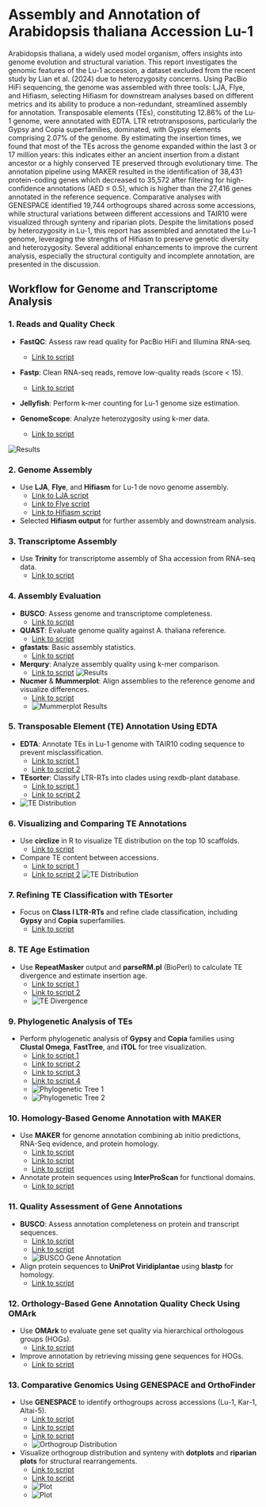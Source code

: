 # Assembly and Annotation of Arabidopsis thaliana Accession Lu-1


Arabidopsis thaliana, a widely used model organism, offers insights into genome evolution and structural variation. This report investigates the genomic features of the Lu-1 accession, a dataset excluded from the recent study by Lian et al. (2024) due to heterozygosity concerns. Using PacBio HiFi sequencing, the genome was assembled with three tools: LJA, Flye, and Hifiasm, selecting Hifiasm for downstream analyses based on different metrics and its ability to produce a non-redundant, streamlined assembly for annotation. Transposable elements (TEs), constituting 12.86% of the Lu-1 genome, were annotated with EDTA. LTR retrotransposons, particularly the Gypsy and Copia superfamilies, dominated, with Gypsy elements comprising 2.07% of the genome. By estimating the insertion times, we found that most of the TEs across the genome expanded within the last 3 or 17 million years: this indicates either an ancient insertion from a distant ancestor or a highly conserved TE preserved through evolutionary time. The annotation pipeline using MAKER resulted in the identification of 38,431 protein-coding genes which decreased to 35,572 after filtering for high-confidence annotations (AED ≤ 0.5), which is higher than the 27,416 genes annotated in the reference sequence. Comparative analyses with GENESPACE identified 19,744 orthogroups shared across some accessions, while structural variations between different accessions and TAIR10 were visualized through synteny and riparian plots. Despite the limitations posed by heterozygosity in Lu-1, this report has assembled and annotated the Lu-1 genome, leveraging the strengths of Hifiasm to preserve genetic diversity and heterozygosity. Several additional enhancements to improve the current analysis, especially the structural contiguity and incomplete annotation, are presented in the discussion.


## Workflow for Genome and Transcriptome Analysis

### 1. Reads and Quality Check
- **FastQC**: Assess raw read quality for PacBio HiFi and Illumina RNA-seq.
  - [Link to script](https://github.com/andrew-maalouf/assembly-annotation-course/blob/main/scripts/001_run_QC.sh)

- **Fastp**: Clean RNA-seq reads, remove low-quality reads (score < 15).
  - [Link to script](https://github.com/andrew-maalouf/assembly-annotation-course/blob/main/scripts/002_run_fastp.sh)

- **Jellyfish**: Perform k-mer counting for Lu-1 genome size estimation.
- **GenomeScope**: Analyze heterozygosity using k-mer data.
  - [Link to script](https://github.com/andrew-maalouf/assembly-annotation-course/blob/main/scripts/003_count_kmers.sh)
    
![Results](https://github.com/andrew-maalouf/assembly-annotation-course/blob/main/figures/fig1.PNG)

### 2. Genome Assembly
- Use **LJA**, **Flye**, and **Hifiasm** for Lu-1 de novo genome assembly. 
  - [Link to LJA script](https://github.com/andrew-maalouf/assembly-annotation-course/blob/main/scripts/004_LJA_assembly.sh)
  - [Link to Flye script](https://github.com/andrew-maalouf/assembly-annotation-course/blob/main/scripts/004_flye_assembly.sh)
  - [Link to Hifiasm script](https://github.com/andrew-maalouf/assembly-annotation-course/blob/main/scripts/004_hifiasm_assembly.sh)
- Selected **Hifiasm output** for further assembly and downstream analysis.

### 3. Transcriptome Assembly
- Use **Trinity** for transcriptome assembly of Sha accession from RNA-seq data.
  - [Link to script](https://github.com/andrew-maalouf/assembly-annotation-course/blob/main/scripts/004_trinity_assembly.sh)

### 4. Assembly Evaluation
- **BUSCO**: Assess genome and transcriptome completeness.
  - [Link to script](https://github.com/andrew-maalouf/assembly-annotation-course/blob/main/scripts/006_run_busco.sh)
- **QUAST**: Evaluate genome quality against A. thaliana reference.
  - [Link to script](https://github.com/andrew-maalouf/assembly-annotation-course/blob/main/scripts/006_run_quast.sh)
- **gfastats**: Basic assembly statistics.
  - [Link to script](https://github.com/andrew-maalouf/assembly-annotation-course/blob/main/scripts/005_run_gfastats.sh)
- **Merqury**: Analyze assembly quality using k-mer comparison.
  - [Link to script](https://github.com/andrew-maalouf/assembly-annotation-course/blob/main/scripts/006_run_merqury.sh)
  ![Results](https://github.com/andrew-maalouf/assembly-annotation-course/blob/main/figures/fig2.PNG)
- **Nucmer** & **Mummerplot**: Align assemblies to the reference genome and visualize differences.
  - [Link to script](https://github.com/andrew-maalouf/assembly-annotation-course/blob/main/scripts/007_assemblies_comparison.sh)
  - ![Mummerplot Results](https://github.com/andrew-maalouf/assembly-annotation-course/blob/main/figures/fig3.PNG)
### 5. Transposable Element (TE) Annotation Using EDTA
- **EDTA**: Annotate TEs in Lu-1 genome with TAIR10 coding sequence to prevent misclassification.
  - [Link to script 1](https://github.com/andrew-maalouf/assembly-annotation-course/blob/main/scripts/008_run_EDTA_conda.sh)
  - [Link to script 2](https://github.com/andrew-maalouf/assembly-annotation-course/blob/main/scripts/009_parse_to_plot_EDTA.sh)
- **TEsorter**: Classify LTR-RTs into clades using rexdb-plant database.
  - [Link to script 1](https://github.com/andrew-maalouf/assembly-annotation-course/blob/main/scripts/011_TEsorter.sh)
  - [Link to script 2](https://github.com/andrew-maalouf/assembly-annotation-course/blob/main/scripts/011_TEsorter_abundance.sh)
- ![TE Distribution](https://github.com/andrew-maalouf/assembly-annotation-course/blob/main/figures/fig4.PNG)
### 6. Visualizing and Comparing TE Annotations
- Use **circlize** in R to visualize TE distribution on the top 10 scaffolds.
  - [Link to script](https://github.com/andrew-maalouf/assembly-annotation-course/blob/main/scripts/03-annotation_circlize.R)
- Compare TE content between accessions.
  - [Link to script 1](https://github.com/andrew-maalouf/assembly-annotation-course/blob/main/scripts/011_TEsorter_abundance.sh)
  - [Link to script 2](https://github.com/andrew-maalouf/assembly-annotation-course/blob/main/scripts/02-tesorter_compare.R)
![TE Distribution](https://github.com/andrew-maalouf/assembly-annotation-course/blob/main/figures/fig5.PNG)
### 7. Refining TE Classification with TEsorter
- Focus on **Class I LTR-RTs** and refine clade classification, including **Gypsy** and **Copia** superfamilies.
  - [Link to script](https://github.com/andrew-maalouf/assembly-annotation-course/blob/main/scripts/011_TEsorter.sh)

### 8. TE Age Estimation
- Use **RepeatMasker** output and **parseRM.pl** (BioPerl) to calculate TE divergence and estimate insertion age.
  - [Link to script 1](https://github.com/andrew-maalouf/assembly-annotation-course/blob/main/scripts/012_TE_age_est.sh)
  - [Link to script 2](https://github.com/andrew-maalouf/assembly-annotation-course/blob/main/scripts/06-plot_div.R)
  - ![TE Divergence](https://github.com/andrew-maalouf/assembly-annotation-course/blob/main/figures/fig6.PNG)

### 9. Phylogenetic Analysis of TEs
- Perform phylogenetic analysis of **Gypsy** and **Copia** families using **Clustal Omega**, **FastTree**, and **iTOL** for tree visualization.
  - [Link to script 1](https://github.com/andrew-maalouf/assembly-annotation-course/blob/main/scripts/015_TE_phylogenetic_analysis.sh)
  - [Link to script 2](https://github.com/andrew-maalouf/assembly-annotation-course/blob/main/scripts/016_filtering_refining_annotation.sh)
  - [Link to script 3](https://github.com/andrew-maalouf/assembly-annotation-course/blob/main/scripts/017_itol_prep.sh)
  - [Link to script 4](https://github.com/andrew-maalouf/assembly-annotation-course/blob/main/scripts/018_prot_length.sh)
  - ![Phylogenetic Tree 1](https://github.com/andrew-maalouf/assembly-annotation-course/blob/main/figures/fig11.PNG)
  - ![Phylogenetic Tree 2](https://github.com/andrew-maalouf/assembly-annotation-course/blob/main/figures/fig12.PNG)

### 10. Homology-Based Genome Annotation with MAKER
- Use **MAKER** for genome annotation combining ab initio predictions, RNA-Seq evidence, and protein homology.
  - [Link to script](https://github.com/andrew-maalouf/assembly-annotation-course/blob/main/scripts/013_run_maker.sh)
  - [Link to script](https://github.com/andrew-maalouf/assembly-annotation-course/blob/main/scripts/014_maker_out_manip.sh)
  - [Link to script](https://github.com/andrew-maalouf/assembly-annotation-course/blob/main/scripts/014_2_all_manip_maker.sh)
- Annotate protein sequences using **InterProScan** for functional domains.
  - [Link to script](https://github.com/andrew-maalouf/assembly-annotation-course/blob/main/scripts/016_filtering_refining_annotation.sh)

### 11. Quality Assessment of Gene Annotations
- **BUSCO**: Assess annotation completeness on protein and transcript sequences.
  - [Link to script](https://github.com/andrew-maalouf/assembly-annotation-course/blob/main/scripts/018_prot_length.sh)
  - [Link to script](https://github.com/andrew-maalouf/assembly-annotation-course/blob/main/scripts/019_busco_anno.sh)
  - ![BUSCO Gene Annotation](https://github.com/andrew-maalouf/assembly-annotation-course/blob/main/figures/fig7.PNG)
- Align protein sequences to **UniProt Viridiplantae** using **blastp** for homology.
  - [Link to script](https://github.com/andrew-maalouf/assembly-annotation-course/blob/main/scripts/020_homology.sh)

### 12. Orthology-Based Gene Annotation Quality Check Using OMArk
- Use **OMArk** to evaluate gene set quality via hierarchical orthologous groups (HOGs).
  - [Link to script](https://github.com/andrew-maalouf/assembly-annotation-course/blob/main/scripts/021_omark.sh)
- Improve annotation by retrieving missing gene sequences for HOGs.
  - [Link to script](https://github.com/andrew-maalouf/assembly-annotation-course/blob/main/scripts/023_miniprot.sh)

### 13. Comparative Genomics Using GENESPACE and OrthoFinder
- Use **GENESPACE** to identify orthogroups across accessions (Lu-1, Kar-1, Altai-5).
  - [Link to script](https://github.com/andrew-maalouf/assembly-annotation-course/blob/main/scripts/022_run_genespace.sh)
  - [Link to script](https://github.com/andrew-maalouf/assembly-annotation-course/blob/main/scripts/16-create_Genespace_folders.R)
  - [Link to script](https://github.com/andrew-maalouf/assembly-annotation-course/blob/main/scripts/17-Genespace.R)
  - ![Orthogroup Distribution](https://github.com/andrew-maalouf/assembly-annotation-course/blob/main/figures/fig8.PNG)
- Visualize orthogroup distribution and synteny with **dotplots** and **riparian plots** for structural rearrangements.
  - [Link to script](https://github.com/andrew-maalouf/assembly-annotation-course/blob/main/scripts/024_run_parse_Orthofinder.sh)
  - [Link to script](https://github.com/andrew-maalouf/assembly-annotation-course/blob/main/scripts/19-parse_Orthofinder.R)
  - ![Plot](https://github.com/andrew-maalouf/assembly-annotation-course/blob/main/figures/fig9.PNG)
  - ![Plot](https://github.com/andrew-maalouf/assembly-annotation-course/blob/main/figures/fig13.PNG)
